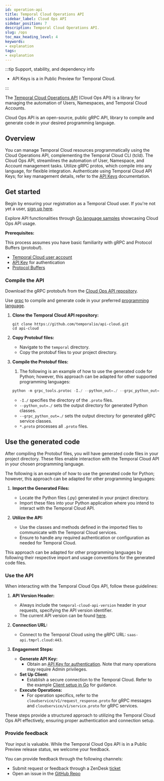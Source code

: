 ```yaml
---
id: operation-api
title: Temporal Cloud Operations API
sidebar_label: Cloud Ops API
sidebar_position: 7
description: Temporal Cloud Operations API.
slug: /ops
toc_max_heading_level: 4
keywords:
- explanation
tags:
- explanation
---
```


<!-- THIS FILE IS GENERATED. DO NOT EDIT THIS FILE DIRECTLY -->

:::tip Support, stability, and dependency info
- API Keys is a in Public Preview for Temporal Cloud.

:::

The [Temporal Cloud Operations API](https://github.com/temporalio/api-cloud/tree/main) (Cloud Ops API) is a library for managing the automation of Users, Namespaces, and Temporal Cloud Accounts.

Cloud Ops API is an open-source, public gRPC API, library to compile and generate code in your desired programming language.

## Overview

You can manage Temporal Cloud resources programmatically using the Cloud Operations API, complementing the Temporal Cloud CLI (tcld).
The Cloud Ops API, streamlines the automation of User, Namespace, and Account management tasks.
Utilize gRPC protos, which compile into any language, for flexible integration.
Authenticate using Temporal Cloud API Keys; for key management details, refer to the [API Keys](/cloud/api-keys) documentation.

## Get started

Begin by ensuring your registration as a Temporal Cloud user.
If you're not yet a user, [sign up here](https://pages.temporal.io/get-started-with-cloud).

Explore API functionalities through [Go language samples](https://github.com/temporalio/cloud-samples-go) showcasing Cloud Ops API usage.

**Prerequisites:**

This process assumes you have basic familiarity with gRPC and Protocol Buffers (protobuf).

- [Temporal Cloud user account](/cloud/get-started#)
- [API Key](/cloud/tcld/apikey#create) for authentication
- [Protocol Buffers](https://github.com/protocolbuffers/protobuf/releases)

### Compile the API

Download the gRPC protobufs from the [Cloud Ops API repository](https://github.com/temporalio/api-cloud/tree/main/temporal/api/cloud).

Use [grpc](https://grpc.io/docs/) to compile and generate code in your preferred [programming language](https://grpc.io/docs/#official-support).

1. **Clone the Temporal Cloud API repository:**
   ```command
   git clone https://github.com/temporalio/api-cloud.git
   cd api-cloud
   ```

2. **Copy Protobuf files:**
   - Navigate to the `temporal` directory.
   - Copy the protobuf files to your project directory.

3. **Compile the Protobuf files:**
   1. The following is an example of how to use the generated code for Python; however, this approach can be adapted for other supported programming languages:
   ```python
   python -m grpc_tools.protoc -I./ --python_out=./ --grpc_python_out=./ *.proto
   ```
   - `-I./` specifies the directory of the `.proto` files.
   - `--python_out=./` sets the output directory for generated Python classes.
   - `--grpc_python_out=./` sets the output directory for generated gRPC service classes.
   - `*.proto` processes all `.proto` files.

## Use the generated code

After compiling the Protobuf files, you will have generated code files in your project directory.
These files enable interaction with the Temporal Cloud API in your chosen programming language.

The following is an example of how to use the generated code for Python; however, this approach can be adapted for other programming languages:

1. **Import the Generated Files:**
   - Locate the Python files (.py) generated in your project directory.
   - Import these files into your Python application where you intend to interact with the Temporal Cloud API.

2. **Utilize the API:**
   - Use the classes and methods defined in the imported files to communicate with the Temporal Cloud services.
   - Ensure to handle any required authentication or configuration as needed for Temporal Cloud.

This approach can be adapted for other programming languages by following their respective import and usage conventions for the generated code files.

### Use the API

When interacting with the Temporal Cloud Ops API, follow these guidelines:

1. **API Version Header:**
   - Always include the `temporal-cloud-api-version` header in your requests, specifying the API version identifier.
   - The current API version can be found [here](https://github.com/temporalio/api-cloud/blob/main/VERSION#L1C1-L1C14).

2. **Connection URL:**
   - Connect to the Temporal Cloud using the gRPC URL: `saas-api.tmprl.cloud:443`.

3. **Engagement Steps:**
   - **Generate API Key:**
     - Obtain an [API Key for authentication](/cloud/api-keys#manage-api-keys). Note that many operations may require Admin privileges.
   - **Set Up Client:**
     - Establish a secure connection to the Temporal Cloud. Refer to the example [Client setup in Go](https://github.com/temporalio/cloud-samples-go/blob/main/client/temporal/client.go) for guidance.
   - **Execute Operations:**
     - For operation specifics, refer to the `cloudservice/v1/request_response.proto` for gRPC messages and `cloudservice/v1/service.proto` for gRPC services.

These steps provide a structured approach to utilizing the Temporal Cloud Ops API effectively, ensuring proper authentication and connection setup.

### Provide feedback

Your input is valuable.
While the Temporal Cloud Ops API is in a Public Preview release status, we welcome your feedback.

You can provide feedback through the following channels:

- Submit request or feedback through a ZenDesk [ticket](/cloud/support#support-ticket)
- Open an issue in the [GitHub Repo](https://github.com/temporalio/cloud-ops-api)

